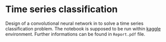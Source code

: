 # Time series classification
Design of a convolutional neural network in to solve a time series classification problem. The notebook is supposed to be run within [kaggle](https://www.kaggle.com/) environment. Further informations can be found in `Report.pdf` file.
